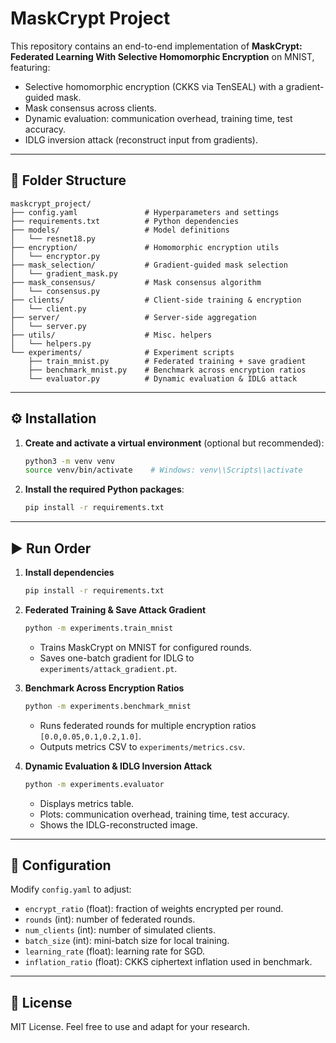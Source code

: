 # MaskCrypt Project

This repository contains an end-to-end implementation of **MaskCrypt: Federated Learning With Selective Homomorphic Encryption** on MNIST, featuring:

* Selective homomorphic encryption (CKKS via TenSEAL) with a gradient-guided mask.
* Mask consensus across clients.
* Dynamic evaluation: communication overhead, training time, test accuracy.
* IDLG inversion attack (reconstruct input from gradients).

---

## 📁 Folder Structure

```
maskcrypt_project/
├── config.yaml               # Hyperparameters and settings
├── requirements.txt          # Python dependencies
├── models/                   # Model definitions
│   └── resnet18.py
├── encryption/               # Homomorphic encryption utils
│   └── encryptor.py
├── mask_selection/           # Gradient-guided mask selection
│   └── gradient_mask.py
├── mask_consensus/           # Mask consensus algorithm
│   └── consensus.py
├── clients/                  # Client-side training & encryption
│   └── client.py
├── server/                   # Server-side aggregation
│   └── server.py
├── utils/                    # Misc. helpers
│   └── helpers.py
└── experiments/              # Experiment scripts
    ├── train_mnist.py        # Federated training + save gradient
    ├── benchmark_mnist.py    # Benchmark across encryption ratios
    └── evaluator.py          # Dynamic evaluation & IDLG attack
```

---

## ⚙️ Installation

1. **Create and activate a virtual environment** (optional but recommended):

   ```bash
   python3 -m venv venv
   source venv/bin/activate    # Windows: venv\\Scripts\\activate
   ```
2. **Install the required Python packages**:

   ```bash
   pip install -r requirements.txt
   ```

---

## ▶️ Run Order

1. **Install dependencies**

   ```bash
   pip install -r requirements.txt
   ```
2. **Federated Training & Save Attack Gradient**

   ```bash
   python -m experiments.train_mnist
   ```

   * Trains MaskCrypt on MNIST for configured rounds.
   * Saves one-batch gradient for IDLG to `experiments/attack_gradient.pt`.
3. **Benchmark Across Encryption Ratios**

   ```bash
   python -m experiments.benchmark_mnist
   ```

   * Runs federated rounds for multiple encryption ratios `[0.0,0.05,0.1,0.2,1.0]`.
   * Outputs metrics CSV to `experiments/metrics.csv`.
4. **Dynamic Evaluation & IDLG Inversion Attack**

   ```bash
   python -m experiments.evaluator
   ```

   * Displays metrics table.
   * Plots: communication overhead, training time, test accuracy.
   * Shows the IDLG-reconstructed image.

---

## 🔧 Configuration

Modify `config.yaml` to adjust:

* `encrypt_ratio` (float): fraction of weights encrypted per round.
* `rounds` (int): number of federated rounds.
* `num_clients` (int): number of simulated clients.
* `batch_size` (int): mini-batch size for local training.
* `learning_rate` (float): learning rate for SGD.
* `inflation_ratio` (float): CKKS ciphertext inflation used in benchmark.

---

## 📄 License

MIT License. Feel free to use and adapt for your research.
